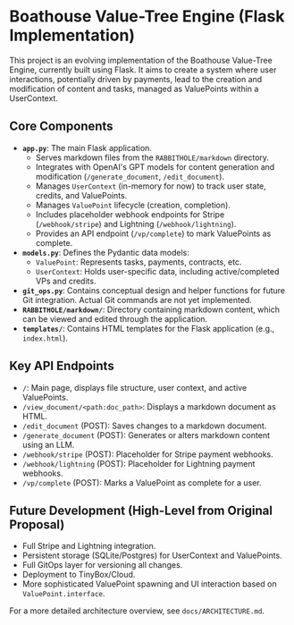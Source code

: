 # Boathouse Value-Tree Engine (Flask Implementation)

This project is an evolving implementation of the Boathouse Value-Tree Engine, currently built using Flask. It aims to create a system where user interactions, potentially driven by payments, lead to the creation and modification of content and tasks, managed as ValuePoints within a UserContext.

## Core Components

*   **`app.py`**: The main Flask application.
    *   Serves markdown files from the `RABBITHOLE/markdown` directory.
    *   Integrates with OpenAI's GPT models for content generation and modification (`/generate_document`, `/edit_document`).
    *   Manages `UserContext` (in-memory for now) to track user state, credits, and ValuePoints.
    *   Manages `ValuePoint` lifecycle (creation, completion).
    *   Includes placeholder webhook endpoints for Stripe (`/webhook/stripe`) and Lightning (`/webhook/lightning`).
    *   Provides an API endpoint (`/vp/complete`) to mark ValuePoints as complete.
*   **`models.py`**: Defines the Pydantic data models:
    *   `ValuePoint`: Represents tasks, payments, contracts, etc.
    *   `UserContext`: Holds user-specific data, including active/completed VPs and credits.
*   **`git_ops.py`**: Contains conceptual design and helper functions for future Git integration. Actual Git commands are not yet implemented.
*   **`RABBITHOLE/markdown/`**: Directory containing markdown content, which can be viewed and edited through the application.
*   **`templates/`**: Contains HTML templates for the Flask application (e.g., `index.html`).

## Key API Endpoints

*   `/`: Main page, displays file structure, user context, and active ValuePoints.
*   `/view_document/<path:doc_path>`: Displays a markdown document as HTML.
*   `/edit_document` (POST): Saves changes to a markdown document.
*   `/generate_document` (POST): Generates or alters markdown content using an LLM.
*   `/webhook/stripe` (POST): Placeholder for Stripe payment webhooks.
*   `/webhook/lightning` (POST): Placeholder for Lightning payment webhooks.
*   `/vp/complete` (POST): Marks a ValuePoint as complete for a user.

## Future Development (High-Level from Original Proposal)

*   Full Stripe and Lightning integration.
*   Persistent storage (SQLite/Postgres) for UserContext and ValuePoints.
*   Full GitOps layer for versioning all changes.
*   Deployment to TinyBox/Cloud.
*   More sophisticated ValuePoint spawning and UI interaction based on `ValuePoint.interface`.

For a more detailed architecture overview, see `docs/ARCHITECTURE.md`.
